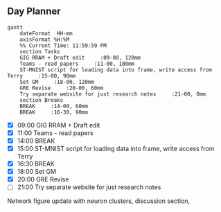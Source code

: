 ## Day Planner
```mermaid
gantt
    dateFormat  HH-mm
    axisFormat %H:%M
    %% Current Time: 11:59:59 PM
    section Tasks
    GIG RRAM + Draft edit     :09-00, 120mm
    Teams - read papers     :11-00, 180mm
    ST-MNIST script for loading data into frame, write access from Terry     :15-00, 90mm
    Set GM     :18-00, 120mm
    GRE Revise     :20-00, 60mm
    Try separate website for just research notes     :21-00, 0mm
    section Breaks
    BREAK     :14-00, 60mm
    BREAK     :16-30, 90mm
```

- [x] 09:00 GIG RRAM + Draft edit
- [x] 11:00 Teams - read papers
- [x] 14:00 BREAK
- [x] 15:00 ST-MNIST script for loading data into frame, write access from Terry
- [x] 16:30 BREAK
- [x] 18:00 Set GM
- [x] 20:00 GRE Revise
- [ ] 21:00 Try separate website for just research notes

Network figure update with neuron clusters, discussion section, 